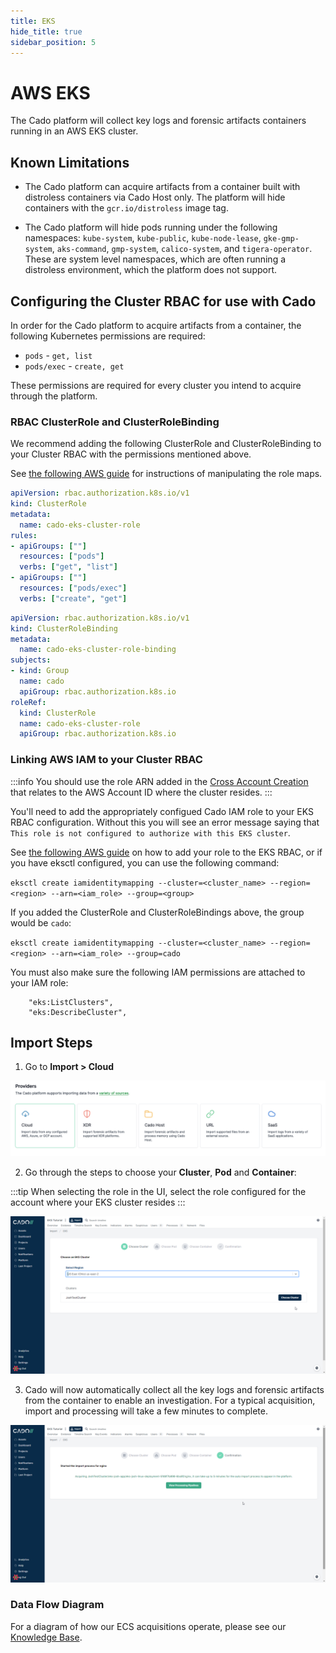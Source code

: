 ```yaml
---
title: EKS
hide_title: true
sidebar_position: 5
---
```


# AWS EKS

The Cado platform will collect key logs and forensic artifacts containers running in an AWS EKS cluster.


## Known Limitations

* The Cado platform can acquire artifacts from a container built with distroless containers via Cado Host only. The platform will hide containers with the `gcr.io/distroless` image tag.

* The Cado platform will hide pods running under the following namespaces: `kube-system`, `kube-public`, `kube-node-lease`, `gke-gmp-system`, `aks-command`, `gmp-system`, `calico-system`, and `tigera-operator`. These are system level namespaces, which are often running a distroless environment, which the platform does not support.

## Configuring the Cluster RBAC for use with Cado

In order for the Cado platform to acquire artifacts from a container, the following Kubernetes permissions are required:

- `pods` - `get, list`
- `pods/exec` - `create, get`

These permissions are required for every cluster you intend to acquire through the platform.

### RBAC ClusterRole and ClusterRoleBinding

We recommend adding the following ClusterRole and ClusterRoleBinding to your Cluster RBAC with the permissions mentioned above.

See [the following AWS guide](https://docs.aws.amazon.com/eks/latest/userguide/add-user-role.html) for instructions of manipulating the role maps.

```yaml
apiVersion: rbac.authorization.k8s.io/v1
kind: ClusterRole
metadata:
  name: cado-eks-cluster-role
rules:
- apiGroups: [""]
  resources: ["pods"]
  verbs: ["get", "list"]
- apiGroups: [""]
  resources: ["pods/exec"]
  verbs: ["create", "get"]
```

```yaml
apiVersion: rbac.authorization.k8s.io/v1
kind: ClusterRoleBinding
metadata:
  name: cado-eks-cluster-role-binding
subjects:
- kind: Group
  name: cado
  apiGroup: rbac.authorization.k8s.io
roleRef:
  kind: ClusterRole
  name: cado-eks-cluster-role
  apiGroup: rbac.authorization.k8s.io
```

### Linking AWS IAM to your Cluster RBAC

:::info
You should use the role ARN added in the [Cross Account Creation](../../../deploy/aws/iam/cross-account-creation.md#step-2-add-target-aws-role-arn-to-the-cado-platform) that relates to the AWS Account ID where the cluster resides.
:::

You'll need to add the appropriately configued Cado IAM role to your EKS RBAC configuration. Without 
this you will see an error message saying that `This role is not configured to authorize with this EKS cluster`.

See [the following AWS guide](https://aws.amazon.com/premiumsupport/knowledge-center/eks-api-server-unauthorized-error/)
on how to add your role to the EKS RBAC, or if you have eksctl configured, you can use the following command:

`eksctl create iamidentitymapping --cluster=<cluster_name> --region=<region> --arn=<iam_role> --group=<group>`

If you added the ClusterRole and ClusterRoleBindings above, the group would be `cado`:

`eksctl create iamidentitymapping --cluster=<cluster_name> --region=<region> --arn=<iam_role> --group=cado`

You must also make sure the following IAM permissions are attached to your IAM role:
```
	"eks:ListClusters",
	"eks:DescribeCluster",
```

## Import Steps
1) Go to **Import > Cloud**

![Cado Import Screen showing the AWS EKS options](/img/import-cloud-focus.png)

2) Go through the steps to choose your **Cluster**, **Pod** and **Container**:

:::tip
When selecting the role in the UI, select the role configured for the account where your EKS cluster resides
:::

![Cado Import Screen showing the available AWS EKS Clusters](/img/eks2.png)

3) Cado will now automatically collect all the key logs and forensic artifacts from the container to enable an investigation.
For a typical acquisition, import and processing will take a few minutes to complete.

![Cado showing the confirmation screen of a successful AWS EKS container capture](/img/eks3.png)


### Data Flow Diagram
For a diagram of how our ECS acquisitions operate, please see our [Knowledge Base](https://cadosecurity.zendesk.com/hc/en-gb/articles/23258925265809-How-do-EKS-acquisitions-work).

